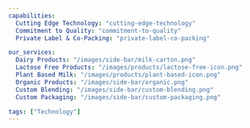 ```yaml
---
capabilities:
  Cutting Edge Technology: "cutting-edge-technology"
  Commitment to Quality: "commitment-to-quality"
  Private Label & Co-Packing: "private-label-co-packing"

our_services:
  Dairy Products: "/images/side-bar/milk-carton.png"
  Lactose Free Products: "/images/products/lactose-free-icon.png"
  Plant Based Milk: "/images/products/plant-based-icon.png"
  Organic Products: "/images/side-bar/organic.png"
  Custom Blending: "/images/side-bar/custom-blending.png"
  Custom Packaging: "/images/side-bar/custom-packaging.png"

tags: ["Technology"]
---
```

